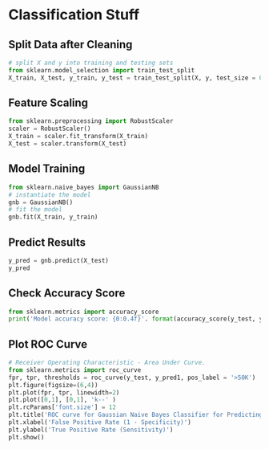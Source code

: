 # Classification Stuff

## Split Data after Cleaning
```python
# split X and y into training and testing sets
from sklearn.model_selection import train_test_split
X_train, X_test, y_train, y_test = train_test_split(X, y, test_size = 0.3, random_state = 0)
```

## Feature Scaling
```python
from sklearn.preprocessing import RobustScaler
scaler = RobustScaler()
X_train = scaler.fit_transform(X_train)
X_test = scaler.transform(X_test)
```

## Model Training
```python
from sklearn.naive_bayes import GaussianNB
# instantiate the model
gnb = GaussianNB()
# fit the model
gnb.fit(X_train, y_train)
```

## Predict Results
```python
y_pred = gnb.predict(X_test)
y_pred
```

## Check Accuracy Score
```python
from sklearn.metrics import accuracy_score
print('Model accuracy score: {0:0.4f}'. format(accuracy_score(y_test, y_pred)))
```

## Plot ROC Curve
```python
# Receiver Operating Characteristic - Area Under Curve.
from sklearn.metrics import roc_curve
fpr, tpr, thresholds = roc_curve(y_test, y_pred1, pos_label = '>50K')
plt.figure(figsize=(6,4))
plt.plot(fpr, tpr, linewidth=2)
plt.plot([0,1], [0,1], 'k--' )
plt.rcParams['font.size'] = 12
plt.title('ROC curve for Gaussian Naive Bayes Classifier for Predicting Salaries')
plt.xlabel('False Positive Rate (1 - Specificity)')
plt.ylabel('True Positive Rate (Sensitivity)')
plt.show()
```

